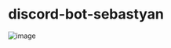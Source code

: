# discord-bot-sebastyan

![image](https://user-images.githubusercontent.com/70542011/128197941-7305b466-530f-449b-9d5b-f217b33c3331.png)

